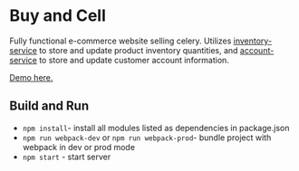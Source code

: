 # Buy and Cell
Fully functional e-commerce website selling celery. Utilizes [inventory-service](https://github.com/LexBedwell/inventory-service) to store and update product inventory quantities, and [account-service](https://github.com/LexBedwell/account-service) to store and update customer account information. 

[Demo here.](https://celery-store.herokuapp.com)

## Build and Run
- `npm install`- install all modules listed as dependencies in package.json
- `npm run webpack-dev` or `npm run webpack-prod`- bundle project with webpack in dev or prod mode
- `npm start` - start server

